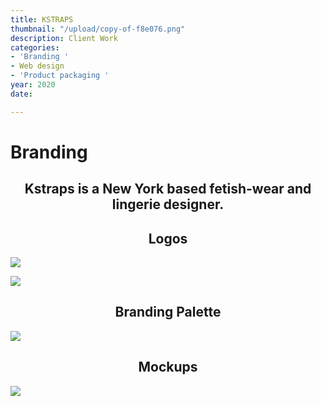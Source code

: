 ```yaml
---
title: KSTRAPS
thumbnail: "/upload/copy-of-f8e076.png"
description: Client Work
categories:
- 'Branding '
- Web design
- 'Product packaging '
year: 2020
date: 

---
```

<left><h1>Branding</h1></left>

<center><h2>Kstraps is a New York based fetish-wear and lingerie designer.</h2></center>

<center><h2>Logos</h2></center>

![](/upload/1-5.png)

![](/upload/2-5.png)

<center><h2>Branding Palette</h2></center>

![](/upload/3-5.png)

<center><h2>Mockups</h2></center>

![](/upload/mockup-2.png)